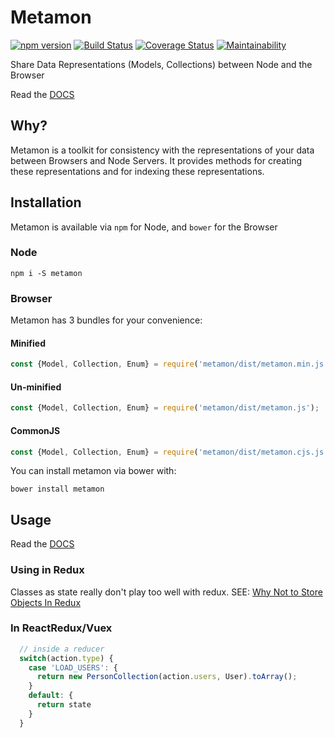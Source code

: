 Metamon
======

[![npm version](https://badge.fury.io/js/metamon.svg)](https://badge.fury.io/js/metamon) [![Build Status](https://travis-ci.org/JustinBeaudry/metamon.svg?branch=master)](https://travis-ci.org/JustinBeaudry/metamon) [![Coverage Status](https://coveralls.io/repos/github/JustinBeaudry/metamon/badge.svg?branch=master)](https://coveralls.io/github/JustinBeaudry/metamon?branch=master) [![Maintainability](https://api.codeclimate.com/v1/badges/8573b69add63f7c41c66/maintainability)](https://codeclimate.com/github/JustinBeaudry/metamon/maintainability)

Share Data Representations (Models, Collections) between Node and the Browser

Read the [DOCS](https://justinbeaudry.github.io/metamon/)

## Why?

Metamon is a toolkit for consistency with the representations of your data between Browsers and Node Servers. It provides methods for creating these
representations and for indexing these representations.

## Installation

Metamon is available via `npm` for Node, and `bower` for the Browser

### Node
```shell
npm i -S metamon
```

### Browser
Metamon has 3 bundles for your convenience:

#### Minified
```javascript
const {Model, Collection, Enum} = require('metamon/dist/metamon.min.js');
```

#### Un-minified
```javascript
const {Model, Collection, Enum} = require('metamon/dist/metamon.js');
```

#### CommonJS
```javascript
const {Model, Collection, Enum} = require('metamon/dist/metamon.cjs.js');
```

You can install metamon via bower with:
```shell
bower install metamon
```

## Usage

Read the [DOCS](https://justinbeaudry.github.io/metamon/)

### Using in Redux

Classes as state really don't play too well with redux. SEE: [Why Not to Store Objects In Redux](https://medium.com/collaborne-engineering/why-not-to-store-objects-in-redux-7f41243020fc) 

### In ReactRedux/Vuex
```javascript
  // inside a reducer
  switch(action.type) {
    case 'LOAD_USERS': {
      return new PersonCollection(action.users, User).toArray(); 
    }
    default: {
      return state
    }
  }
``` 
